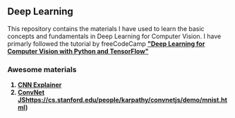 ## Deep Learning
This repository contains the materials I have used to learn the basic concepts and fundamentals in Deep Learning for Computer Vision. I have primarly followed the tutorial by freeCodeCamp [<strong>"Deep Learning for Computer Vision with Python and TensorFlow"<strong>](https://www.youtube.com/watch?v=IA3WxTTPXqQ)

### Awesome materials
1. [CNN Explainer](https://poloclub.github.io/cnn-explainer/)
2. [ConvNet JS](https://cs.stanford.edu/people/karpathy/convnetjs/demo/mnist.html)https://cs.stanford.edu/people/karpathy/convnetjs/demo/mnist.html)
